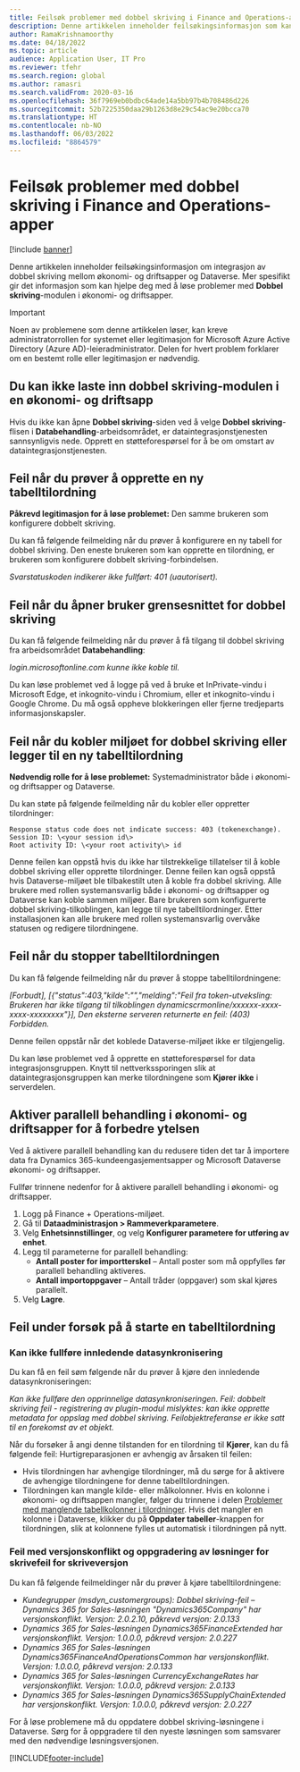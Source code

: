 ```yaml
---
title: Feilsøk problemer med dobbel skriving i Finance and Operations-apper
description: Denne artikkelen inneholder feilsøkingsinformasjon som kan hjelpe deg med å løse problemer med dobbel skriving-modulen i økonomi- og driftsapper.
author: RamaKrishnamoorthy
ms.date: 04/18/2022
ms.topic: article
audience: Application User, IT Pro
ms.reviewer: tfehr
ms.search.region: global
ms.author: ramasri
ms.search.validFrom: 2020-03-16
ms.openlocfilehash: 36f7969eb0bdbc64ade14a5bb97b4b708486d226
ms.sourcegitcommit: 52b7225350daa29b1263d8e29c54ac9e20bcca70
ms.translationtype: HT
ms.contentlocale: nb-NO
ms.lasthandoff: 06/03/2022
ms.locfileid: "8864579"
---
```

# <a name="troubleshoot-dual-write-issues-in-finance-and-operations-apps"></a>Feilsøk problemer med dobbel skriving i Finance and Operations-apper

[!include [banner](../../includes/banner.md)]



Denne artikkelen inneholder feilsøkingsinformasjon om integrasjon av dobbel skriving mellom økonomi- og driftsapper og Dataverse. Mer spesifikt gir det informasjon som kan hjelpe deg med å løse problemer med **Dobbel skriving**-modulen i økonomi- og driftsapper.

> [!IMPORTANT]
> Noen av problemene som denne artikkelen løser, kan kreve administratorrollen for systemet eller legitimasjon for Microsoft Azure Active Directory (Azure AD)-leieradministrator. Delen for hvert problem forklarer om en bestemt rolle eller legitimasjon er nødvendig.

## <a name="you-cant-load-the-dual-write-module-in-a-finance-and-operations-app"></a>Du kan ikke laste inn dobbel skriving-modulen i en økonomi- og driftsapp

Hvis du ikke kan åpne **Dobbel skriving**-siden ved å velge **Dobbel skriving**-flisen i **Databehandling**-arbeidsområdet, er dataintegrasjonstjenesten sannsynligvis nede. Opprett en støtteforespørsel for å be om omstart av dataintegrasjonstjenesten.

## <a name="error-when-you-try-to-create-a-new-table-map"></a>Feil når du prøver å opprette en ny tabelltilordning

**Påkrevd legitimasjon for å løse problemet:** Den samme brukeren som konfigurere dobbelt skriving.

Du kan få følgende feilmelding når du prøver å konfigurere en ny tabell for dobbel skriving. Den eneste brukeren som kan opprette en tilordning, er brukeren som konfigurere dobbelt skriving-forbindelsen.

*Svarstatuskoden indikerer ikke fullført: 401 (uautorisert).*

## <a name="error-when-you-open-the-dual-write-user-interface"></a>Feil når du åpner bruker grensesnittet for dobbel skriving

Du kan få følgende feilmelding når du prøver å få tilgang til dobbel skriving fra arbeidsområdet **Databehandling**:

*login.microsoftonline.com kunne ikke koble til.*

Du kan løse problemet ved å logge på ved å bruke et InPrivate-vindu i Microsoft Edge, et inkognito-vindu i Chromium, eller et inkognito-vindu i Google Chrome. Du må også oppheve blokkeringen eller fjerne tredjeparts informasjonskapsler.

## <a name="error-when-you-link-the-environment-for-dual-write-or-add-a-new-table-mapping"></a>Feil når du kobler miljøet for dobbel skriving eller legger til en ny tabelltilordning

**Nødvendig rolle for å løse problemet:** Systemadministrator både i økonomi- og driftsapper og Dataverse.

Du kan støte på følgende feilmelding når du kobler eller oppretter tilordninger:

```dos
Response status code does not indicate success: 403 (tokenexchange).
Session ID: \<your session id\>
Root activity ID: \<your root activity\> id
```

Denne feilen kan oppstå hvis du ikke har tilstrekkelige tillatelser til å koble dobbel skriving eller opprette tilordninger. Denne feilen kan også oppstå hvis Dataverse-miljøet ble tilbakestilt uten å koble fra dobbel skriving. Alle brukere med rollen systemansvarlig både i økonomi- og driftsapper og Dataverse kan koble sammen miljøer. Bare brukeren som konfigurerte dobbel skriving-tilkoblingen, kan legge til nye tabelltilordninger. Etter installasjonen kan alle brukere med rollen systemansvarlig overvåke statusen og redigere tilordningene.

## <a name="error-when-you-stop-the-table-mapping"></a>Feil når du stopper tabelltilordningen

Du kan få følgende feilmelding når du prøver å stoppe tabelltilordningene:

*\[Forbudt\], \[{"status":403,"kilde":"","melding":"Feil fra token-utveksling: Brukeren har ikke tilgang til tilkoblingen dynamicscrmonline/xxxxxx-xxxx-xxxx-xxxxxxxx"}\], Den eksterne serveren returnerte en feil: (403) Forbidden.*

Denne feilen oppstår når det koblede Dataverse-miljøet ikke er tilgjengelig.

Du kan løse problemet ved å opprette en støtteforespørsel for data integrasjonsgruppen. Knytt til nettverkssporingen slik at dataintegrasjonsgruppen kan merke tilordningene som **Kjører ikke** i serverdelen.

## <a name="enable-parallel-processing-in-finance-and-operations-apps-to-improve-performance"></a>Aktiver parallell behandling i økonomi- og driftsapper for å forbedre ytelsen

Ved å aktivere parallell behandling kan du redusere tiden det tar å importere data fra Dynamics 365-kundeengasjementsapper og Microsoft Dataverse økonomi- og driftsapper. 

Fullfør trinnene nedenfor for å aktivere parallell behandling i økonomi- og driftsapper.

1. Logg på Finance + Operations-miljøet.
2. Gå til **Dataadministrasjon > Rammeverkparametere**.
3. Velg **Enhetsinnstillinger**, og velg **Konfigurer parametere for utføring av enhet**.
4. Legg til parameterne for parallell behandling:
    - **Antall poster for importterskel** – Antall poster som må oppfylles før parallell behandling aktiveres.
    - **Antall importoppgaver** – Antall tråder (oppgaver) som skal kjøres parallelt.
5. Velg **Lagre**.


## <a name="errors-while-trying-to-start-a-table-mapping"></a>Feil under forsøk på å starte en tabelltilordning

### <a name="unable-to-complete-initial-data-sync"></a>Kan ikke fullføre innledende datasynkronisering

Du kan få en feil søm følgende når du prøver å kjøre den innledende datasynkroniseringen:

*Kan ikke fullføre den opprinnelige datasynkroniseringen. Feil: dobbelt skriving feil - registrering av plugin-modul mislyktes: kan ikke opprette metadata for oppslag med dobbel skriving. Feilobjektreferanse er ikke satt til en forekomst av et objekt.*

Når du forsøker å angi denne tilstanden for en tilordning til **Kjører**, kan du få følgende feil: Hurtigreparasjonen er avhengig av årsaken til feilen:

+ Hvis tilordningen har avhengige tilordninger, må du sørge for å aktivere de avhengige tilordningene for denne tabelltilordningen.
+ Tilordningen kan mangle kilde- eller målkolonner. Hvis en kolonne i økonomi- og driftsappen mangler, følger du trinnene i delen [Problemer med manglende tabellkolonner i tilordninger](dual-write-troubleshooting-finops-upgrades.md#missing-table-columns-issue-on-maps). Hvis det mangler en kolonne i Dataverse, klikker du på **Oppdater tabeller**-knappen for tilordningen, slik at kolonnene fylles ut automatisk i tilordningen på nytt.

### <a name="version-mismatch-error-and-upgrading-dual-write-solutions"></a>Feil med versjonskonflikt og oppgradering av løsninger for skrivefeil for skriveversjon

Du kan få følgende feilmeldinger når du prøver å kjøre tabelltilordningene:

+ *Kundegrupper (msdyn_customergroups): Dobbel skriving-feil – Dynamics 365 for Sales-løsningen "Dynamics365Company" har versjonskonflikt. Versjon: 2.0.2.10, påkrevd versjon: 2.0.133*
+ *Dynamics 365 for Sales-løsningen Dynamics365FinanceExtended har versjonskonflikt. Versjon: 1.0.0.0, påkrevd versjon: 2.0.227*
+ *Dynamics 365 for Sales-løsningen Dynamics365FinanceAndOperationsCommon har versjonskonflikt. Versjon: 1.0.0.0, påkrevd versjon: 2.0.133*
+ *Dynamics 365 for Sales-løsningen CurrencyExchangeRates har versjonskonflikt. Versjon: 1.0.0.0, påkrevd versjon: 2.0.133*
+ *Dynamics 365 for Sales-løsningen Dynamics365SupplyChainExtended har versjonskonflikt. Versjon: 1.0.0.0, påkrevd versjon: 2.0.227*

For å løse problemene må du oppdatere dobbel skriving-løsningene i Dataverse. Sørg for å oppgradere til den nyeste løsningen som samsvarer med den nødvendige løsningsversjonen.

[!INCLUDE[footer-include](../../../../includes/footer-banner.md)]
